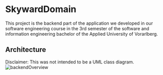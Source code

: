 # SkywardDomain
This project is the backend part of the application we developed in our 
software engineering course in the 3rd semester of the software and 
information engineering bachelor of the Applied University of Vorarlberg.

## Architecture
Disclaimer: This was not intended to be a UML class diagram.
![backendOverview](https://user-images.githubusercontent.com/50101590/216430123-2331bc48-3a5a-45e2-a9ca-c4e04daa70c4.jpg)
